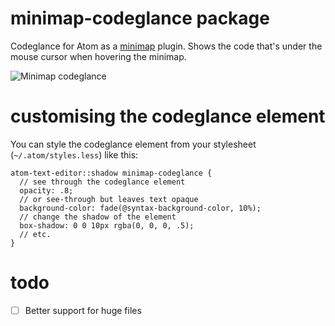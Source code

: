 # minimap-codeglance package

Codeglance for Atom as a [minimap](https://atom.io/packages/minimap) plugin. Shows the code that's under the mouse cursor when hovering the minimap.

![Minimap codeglance](https://raw.githubusercontent.com/olmokramer/atom-minimap-codeglance/master/screencast.gif)

# customising the codeglance element

You can style the codeglance element from your stylesheet (`~/.atom/styles.less`) like this:

```less
atom-text-editor::shadow minimap-codeglance {
  // see through the codeglance element
  opacity: .8;
  // or see-through but leaves text opaque
  background-color: fade(@syntax-background-color, 10%);
  // change the shadow of the element
  box-shadow: 0 0 10px rgba(0, 0, 0, .5);
  // etc.
}
```

# todo

- [ ] Better support for huge files
